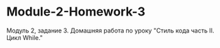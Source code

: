 # Module-2-Homework-3
Модуль 2, задание 3. Домашняя работа по уроку "Стиль кода часть II. Цикл While."
